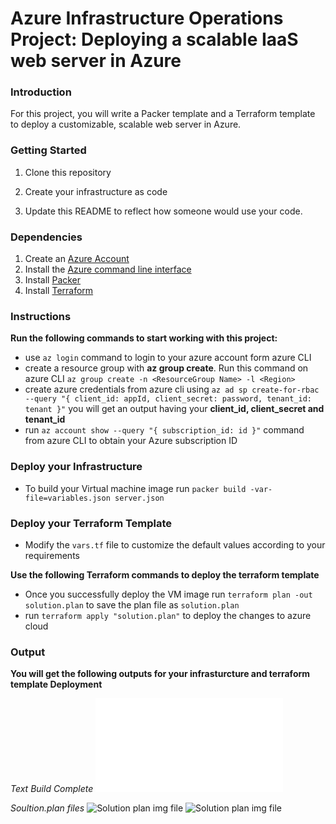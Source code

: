 # Azure Infrastructure Operations Project: Deploying a scalable IaaS web server in Azure

### Introduction
For this project, you will write a Packer template and a Terraform template to deploy a customizable, scalable web server in Azure.

### Getting Started
1. Clone this repository

2. Create your infrastructure as code

3. Update this README to reflect how someone would use your code.

### Dependencies
1. Create an [Azure Account](https://portal.azure.com) 
2. Install the [Azure command line interface](https://docs.microsoft.com/en-us/cli/azure/install-azure-cli?view=azure-cli-latest)
3. Install [Packer](https://www.packer.io/downloads)
4. Install [Terraform](https://www.terraform.io/downloads.html)

### Instructions
****Run the following commands to start working with this project:****

- use `az login` command to login to your azure account form azure CLI
- create a resource group with **az group create**. Run this command on azure CLI `az group create -n <ResourceGroup Name> -l <Region>`
- create azure credentials from azure cli using `az ad sp create-for-rbac --query "{ client_id: appId, client_secret: password, tenant_id: tenant }"` you will get an output having your **client_id, client_secret and tenant_id**
- run `az account show --query "{ subscription_id: id }"` command from azure CLI to obtain your Azure subscription ID

### Deploy your Infrastructure

- To build your Virtual machine image run `packer build -var-file=variables.json server.json`

### Deploy your Terraform Template

- Modify the `vars.tf` file to customize the default values according to your requirements

****Use the following Terraform commands to deploy the terraform template****

- Once you successfully deploy the VM image run `terraform plan -out solution.plan` to save the plan file as `solution.plan`
- run `terraform apply "solution.plan"` to deploy the changes to azure cloud

### Output
**You will get the following outputs for your infrasturcture and terraform template Deployment**

*Text Build Complete*
![Text Build Complete](Screenshots/packerbuild.txt)

*Soultion.plan files*
![Solution plan img file](Screenshots/solutionplan.JPG) 
![Solution plan img file](Screenshots/solutionplan1.JPG)

